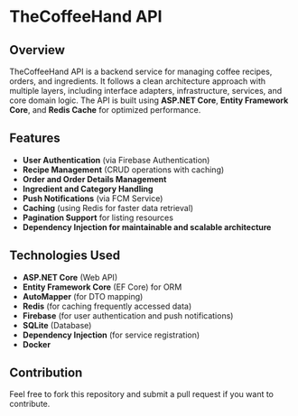 # TheCoffeeHand API

## Overview
TheCoffeeHand API is a backend service for managing coffee recipes, orders, and ingredients. It follows a clean architecture approach with multiple layers, including interface adapters, infrastructure, services, and core domain logic. The API is built using **ASP.NET Core**, **Entity Framework Core**, and **Redis Cache** for optimized performance.

## Features
- **User Authentication** (via Firebase Authentication)
- **Recipe Management** (CRUD operations with caching)
- **Order and Order Details Management**
- **Ingredient and Category Handling**
- **Push Notifications** (via FCM Service)
- **Caching** (using Redis for faster data retrieval)
- **Pagination Support** for listing resources
- **Dependency Injection for maintainable and scalable architecture**

## Technologies Used
- **ASP.NET Core** (Web API)
- **Entity Framework Core** (EF Core) for ORM
- **AutoMapper** (for DTO mapping)
- **Redis** (for caching frequently accessed data)
- **Firebase** (for user authentication and push notifications)
- **SQLite** (Database)
- **Dependency Injection** (for service registration)
- **Docker**



## Contribution
Feel free to fork this repository and submit a pull request if you want to contribute.


